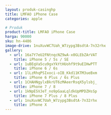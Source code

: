```yaml
---
layout: produk-casinghp
title: LMFAO iPhone Case
categories: apple

# Produk
product-title: LMFAO iPhone Case
harga: 90000
sku: hn-4486
image-drive: 1nuXuvWC7Uah_W7zypg3BsdtA-7n32rhx
gallery:
  - url: 16a7Y7eU2FNtnqcNZ9wA-x0GLEbZArVAT
    title: iPhone 5 / 5s / SE
  - url: 1uBEqVa5cu9gxYkYtHUohf9t9uEIHwPTT
    title: iPhone 6 / 6s
  - url: 1lLzRhqPSIxoci-oIB_Kkd11KTM3ueBxm
    title: iPhone 6 Plus / 6s Plus
  - url: 1CHAHNgylxBkrUT6zMAeerRsqX5ylsbj_
    title: iPhone 7 / 8
  - url: 1kNpESVJeT_no9pGaaLqldkUpMPDZHsSp
    title: iPhone 7 Plus / 8 Plus
  - url: 1nuXuvWC7Uah_W7zypg3BsdtA-7n32rhx
    title: iPhone X
---
```


